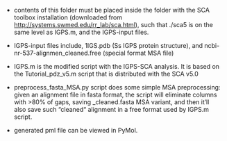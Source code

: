 - contents of this folder must be placed inside the folder with the SCA toolbox installation (downloaded from http://systems.swmed.edu/rr_lab/sca.html), such that ./sca5 is on the same level as IGPS.m, and the IGPS-input files.

- IGPS-input files include, 1IGS.pdb (Ss IGPS protein structure), and ncbi-nr-537-alignmen_cleaned.free (special format MSA file)

- IGPS.m is the modified script with the IGPS-SCA analysis. It is based on the Tutorial_pdz_v5.m script that is distributed with the SCA v5.0

- preprocess_fasta_MSA.py script does some simple MSA preprocessing: given an alignment file in fasta format, the script will eliminate columns with >80% of gaps, saving _cleaned.fasta MSA variant, and then it’ll also save such “cleaned“ alignment in a free format used by IGPS.m script.

- generated pml file can be viewed in PyMol.
